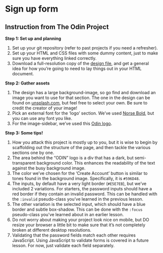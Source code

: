 # Sign up form
## Instruction from The Odin Project
**Step 1: Set up and planning**
  1. Set up your git repository (refer to past projects if you need a refresher).
  2. Set up your HTML and CSS files with some dummy content, just to make sure you have everything linked correctly.
  3. Download a full-resolution copy of the [design file](https://cdn.statically.io/gh/TheOdinProject/curriculum/5f37d43908ef92499e95a9b90fc3cc291a95014c/html_css/project-sign-up-form/sign-up-form.png), and get a general idea for how you’re going to need to lay things out in your HTML document.

**Step 2: Gather assets**
  1. The design has a large background-image, so go find and download an image you want to use for that section. The one in the design can be found on [unsplash.com](https://unsplash.com/photos/25xggax4bSA), but feel free to select your own. Be sure to credit the creator of your image!
  2. Pick an external font for the ‘logo’ section. We’ve used [Norse Bold](https://cdn.statically.io/gh/TheOdinProject/theodinproject/efdc2888072f409e687d31dc580595dbe4fe0ff4/app/assets/fonts/Norse-Bold.otf), but you can use any font you like.
  3. For the image-sidebar, we’ve used this [Odin logo](https://cdn.statically.io/gh/TheOdinProject/curriculum/5f37d43908ef92499e95a9b90fc3cc291a95014c/html_css/project-sign-up-form/odin-lined.png).

**Step 3: Some tips!**
1. How you attack this project is mostly up to you, but it is wise to begin by scaffolding out the structure of the page, and then tackle the various sections one by one.
2. The area behind the “ODIN” logo is a div that has a dark, but semi-transparent background color. This enhances the readability of the text against the busy background image.
3. The color we’ve chosen for the ‘Create Account’ button is similar to tones found in the background image. Specifically, it is `#596D48`.
4. The inputs, by default have a very light border (`#E5E7EB`), but we’ve included 2 variations. For starters, the password inputs should have a red border if they contain an invalid password. This can be handled with the `:invalid` pseudo-class you’ve learned in the previous lesson.
5. The other variation is the selected input, which should have a blue border and subtle box-shadow. This can be done with the  `:focus` pseudo-class you’ve learned about in an earlier lesson.
6. Do not worry about making your project look nice on mobile, but DO resize your browser a little bit to make sure that it’s not completely broken at different desktop resolutions.
7. Validating that the password fields match each other requires JavaScript. Using JavaScript to validate forms is covered in a future lesson. For now, just validate each field separately.